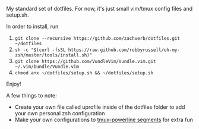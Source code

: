 My standard set of dotfiles. For now, it's just small vim/tmux config files and setup.sh.

In order to install, run

1. `git clone --recursive https://github.com/zachverb/dotfiles.git ~/dotfiles`
2. `sh -c "$(curl -fsSL https://raw.github.com/robbyrussell/oh-my-zsh/master/tools/install.sh)"`
3. `git clone https://github.com/VundleVim/Vundle.vim.git ~/.vim/bundle/Vundle.vim`
4. `chmod a+x ~/dotfiles/setup.sh && ~/dotfiles/setup.sh`

Enjoy!

A few things to note:
* Create your own file called uprofile inside of the dotfiles folder to add your own personal zsh configuration
* Make your own configurations to [tmux-powerline segments](https://github.com/erikw/tmux-powerline#segment-requirements) for extra fun
